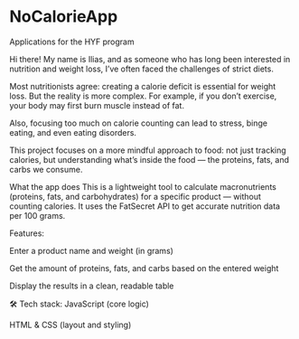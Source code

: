 # NoCalorieApp
Applications for the HYF program


Hi there! My name is Ilias, and as someone who has long been interested in nutrition and weight loss, I’ve often faced the challenges of strict diets.

Most nutritionists agree: creating a calorie deficit is essential for weight loss. But the reality is more complex. For example, if you don’t exercise, your body may first burn muscle instead of fat.

Also, focusing too much on calorie counting can lead to stress, binge eating, and even eating disorders.

This project focuses on a more mindful approach to food: not just tracking calories, but understanding what’s inside the food — the proteins, fats, and carbs we consume.

What the app does
This is a lightweight tool to calculate macronutrients (proteins, fats, and carbohydrates) for a specific product — without counting calories.
It uses the FatSecret API to get accurate nutrition data per 100 grams.

Features:

Enter a product name and weight (in grams)

Get the amount of proteins, fats, and carbs based on the entered weight

Display the results in a clean, readable table

🛠️ Tech stack:
JavaScript (core logic)

HTML & CSS (layout and styling)
